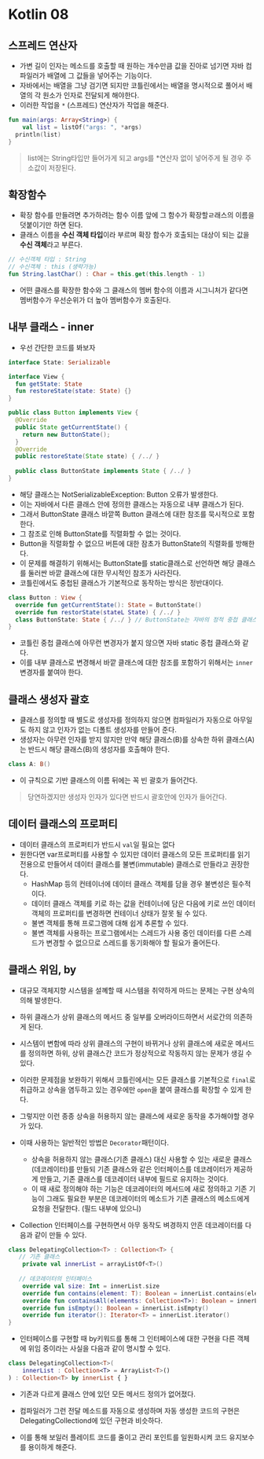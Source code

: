 # Kotlin 08

## 스프레드 연산자 

- 가변 길이 인자는 메소드를 호출할 때 원하는 개수만큼 값을 진아로 넘기면 자바 컴파일러가 배열에 그 값들을 넣어주는 기능이다.
- 자바에서는 배열을 그냥 검기면 되지만 코틀린에서는 배열을 명시적으로 풀어서 배열의 각 원소가 인자로 전달되게 해야한다.
- 이러한 작업을 `*` (스프레드) 연산자가 작업을 해준다.

```kotlin
fun main(args: Array<String>) {
	val list = listOf("args: ", *args)
  println(list)
}
```

> list에는 String타입만 들어가게 되고 args를 *연산자 없이 넣어주게 될 경우 주소값이 저장된다.

## 확장함수

- 확장 함수를 만들려면 추가하려는 함수 이름 앞에 그 함수가 확장할ㄹ래스의 이름을 덧붙이기만 하면 된다.
- 클래스 이름을 **수신 객체 타입**이라 부르며 확장 함수가 호출되는 대상이 되는 값을 **수신 객체**라고 부른다.

```kotlin
// 수신객체 타입 : String
// 수신객체 : this (생략가능)
fun String.lastChar() : Char = this.get(this.length - 1)
```

- 어떤 클래스를 확장한 함수와 그 클래스의 멤버 함수의 이름과 시그니처가 같다면 멤버함수가 우선순위가 더 높아 멤버함수가 호출된다.

## 내부 클래스 - inner

- 우선 간단한 코드를 봐보자

```kotlin
interface State: Serializable

interface View {
  fun getState: State
  fun restoreState(state: State) {}  
}
```

```java
public class Button implements View {
  @Override
  public State getCurrentState() {
    return new ButtonState();
  }
  @Override
  public restoreState(State state) { /../ }
  
  public class ButtonState implements State { /../ }
}
```

- 해당 클래스는 NotSerializableException: Button 오류가 발생한다.
- 이는 자바에서 다른 클래스 안에 정의한 클래스는 자동으로 내부 클래스가 된다.
- 그래서 ButtonState 클래스 바깥쪽 Button 클래스에 대한 참조를 묵시적으로 포함한다.
- 그 참조로 인해 ButtonState를 직렬화할 수 없는 것이다.
- Button을 직렬화할 수 없으므 버튼에 대한 잠초가 ButtonState의 직렬화를 방해한다.
- 이 문제를 해결하기 위해서는 ButtonState를 static클래스로 선언하면 해당 클래스를 둘러싼 바깥 클래스에 대한 무시적인 참조가 사라진다.
- 코틀린에서도 중첩된 클래스가 기본적으로 동작하는 방식은 정반대이다.

```kotlin
class Button : View {
  override fun getCurrentState(): State = ButtonState()
  override fun restorState(stateL State) { /../ }
  class ButtonState: State { /../ } // ButtonState는 자바의 정적 중첩 클래스와 대응한다.
}
```

- 코틀린 중첩 클래스에 아무런 변경자가 붙지 않으면 자바 static 중첩 클래스와 같다.
- 이를 내부 클래스로 변경해서 바깥 클래스에 대한 참조를 포함하기 위해서는 `inner` 변경자를 붙여야 한다.

## 클래스 생성자 괄호

- 클래스를 정의할 때 별도로 생성자를 정의하지 않으면 컴파일러가 자동으로 아무일도 하지 않고 인자가 없는 디폴트 생성자를 만들어 준다.
- 생성자는 아무런 인자를 받지 않지만 만약 해당 클래스(B)를 상속한 하위 클래스(A)는 반드시 해당 클래스(B)의 생성자를 호출해야 한다.

```kotlin
class A: B()
```

- 이 규칙으로 기반 클래스의 이름 뒤에는 꼭 빈 괄호가 들어간다.

> 당연하겠지만 생성자 인자가 있다면 반드시 괄호안에 인자가 들어간다.

## 데이터 클래스의 프로퍼티

- 데이터 클래스의 프로퍼티가 반드시 `val`일 필요는 없다
- 원한다면 var프로퍼티를 사용할 수 있지만 데이터 클래스의 모든 프로퍼티를 읽기 전용으로 만들어서 데이터 클래스를 불변(immutable) 클래스로 만들라고 권장한다.
  - HashMap 등의 컨테이너에 데이터 클래스 객체를 담을 경우 불변성은 필수적이다.
  - 데이터 클래스 객체를 키로 하는 값을 컨테이너에 담은 다음에 키로 쓰인 데이터 객체의 프로퍼티를 변경하면 컨테이너 상태가 잘못 될 수 있다.
  - 불변 객체를 통해 프로그램에 대해 쉽게 추론할 수 있다.
  - 불변 객체를 사용하는 프로그램에서는 스레드가 사용 중인 데이터를 다른 스레드가 변경할 수 없으므로 스레드를 동기화해야 할 필요가 줄어든다.

## 클래스 위임, by

- 대규모 객체지향 시스템을 설꼐할 때 시스템을 취약하게 마드는 문제는 구현 상속의 의해 발생한다.
- 하위 클래스가 상위 클래스의 메서드 중 일부를 오버라이드하면서 서로간의 의존하게 된다.
- 시스템이 변함에 따라 상위 클래스의 구현이 바뀌거나 상위 클래스에 새로운 메서드를 정의하면 하위, 상위 클래스간 코드가 정상적으로 작동하지 않는 문제가 생길 수 있다.
- 이러한 문제점을 보완하기 위해서 코틀린에서는 모든 클래스를 기본적으로 `final`로 취급하고 상속을 염두하고 있는 경우에만 `open`을 붙여 클래스를 확장할 수 있게 한다.
- 그렇지만 이런 종종 상속을 허용하지 않는 클래스에 새로운 동작을 추가해야할 경우가 있다.
- 이때 사용하는 일반적인 방법은 `Decorator`패턴이다.
  - 상속을 허용하지 않는 클래스(기존 클래스) 대신 사용할 수 있는 새로운 클래스(데코레이터)를 만들되 기존 클래스와 같은 인터페이스를 데코레이터가 제공하게 만들고, 기존 클래스를 데코레이터 내부에 필드로 유지하는 것이다.
  - 이 때 새로 정의해야 하는 기능은 데코레이터의 메서드에 새로 정의하고 기존 기능이 그래도 필요한 부분은 데코레이터의 메소드가 기존 클래스의 메소드에게 요청을 전달한다. (필드 내부에 있으니)

- Collection 인터페이스를 구현하면서 아무 동작도 벼경하지 안흔 데코레이터를 다음과 같이 만들 수 있다.

```kotlin
class DelegatingCollection<T> : Collection<T> {
   // 기존 클래스
    private val innerList = arrayListOf<T>()
  
   // 데코레이터의 인터페이스
    override val size: Int = innerList.size
    override fun contains(element: T): Boolean = innerList.contains(element)
    override fun containsAll(elements: Collection<T>): Boolean = innerList.containsAll(elements)
    override fun isEmpty(): Boolean = innerList.isEmpty()
    override fun iterator(): Iterator<T> = innerList.iterator()
}
```

- 인터페이스를 구현할 때 by키워드를 통해 그 인터페이스에 대한 구현을 다른 객체에 위임 중이라는 사실을 다음과 같이 명시할 수 있다.

```kotlin
class DelegatingCollection<T>(
    innerList : Collection<T> = ArrayList<T>()
) : Collection<T> by innerList { }
```

- 기존과 다르게 클래스 안에 있던 모든 메서드 정의가 없어졌다.
- 컴파일러가 그런 전달 메소드를 자동으로 생성하며 자동 생성한 코드의 구현은 DelegatingCollectiond에 있던 구현과 비슷하다.

- 이를 통해 보일러 플레이트 코드를 줄이고 관리 포인트를 일원화시켜 코드 유지보수를 용이하게 해준다.